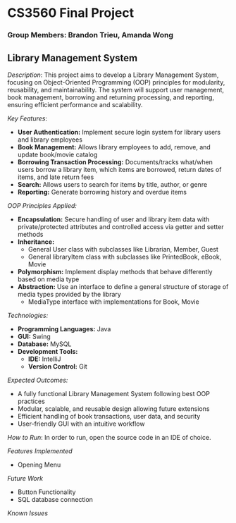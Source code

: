 # CS3560 Final Project
### Group Members: Brandon Trieu, Amanda Wong

## Library Management System

*Description*: This project aims to develop a Library Management System, focusing on Object-Oriented Programming (OOP) principles for modularity, reusability, and maintainability. The system will support user management, book management, borrowing and returning processing, and reporting, ensuring efficient performance and scalability.

*Key Features*: 
- **User Authentication:** Implement secure login system for library users and library employees
- **Book Management:** Allows library employees to add, remove, and update book/movie catalog
- **Borrowing Transaction Processing:** Documents/tracks what/when users borrow a library item, which items are borrowed, return dates of items, and late return fees
- **Search:** Allows users to search for items by title, author, or genre
- **Reporting:** Generate borrowing history and overdue items

*OOP Principles Applied:*
- **Encapsulation:** Secure handling of user and library item data with private/protected attributes and controlled access via getter and setter methods
- **Inheritance:** 
  - General User class with subclasses like Librarian, Member, Guest
  - General libraryItem class with subclasses like PrintedBook, eBook, Movie
- **Polymorphism:** Implement display methods that behave differently based on media type 
- **Abstraction:** Use an interface to define a general structure of storage of media types provided by the library 
  - MediaType interface with implementations for Book, Movie
 
*Technologies:*
- **Programming Languages:** Java
- **GUI:** Swing
- **Database:** MySQL
- **Development Tools:**
  - **IDE:** IntelliJ
  - **Version Control:** Git
 
*Expected Outcomes:*
- A fully functional Library Management System following best OOP practices
- Modular, scalable, and reusable design allowing future extensions
- Efficient handling of book transactions, user data, and security
- User-friendly GUI with an intuitive workflow

*How to Run*: In order to run, open the source code in an IDE of choice. 

*Features Implemented*
- Opening Menu

*Future Work* 
- Button Functionality
- SQL database connection

*Known Issues*




